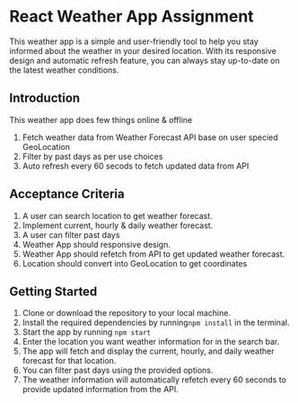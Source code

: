 # React Weather App Assignment
This weather app is a simple and user-friendly tool to help you stay informed about the weather in your desired location. With its responsive design and automatic refresh feature, you can always stay up-to-date on the latest weather conditions.

## Introduction
This weather app does few things online & offline
1. Fetch weather data from Weather Forecast API base on user specied GeoLocation
2. Filter by past days as per use choices
3. Auto refresh every 60 secods to fetch updated data from API

## Acceptance Criteria
1. A user can search location to get weather forecast.
2. Implement current, hourly & daily weather forecast.
3. A user can filter past days
4. Weather App should responsive design.
5. Weather App should refetch from API to get updated weather forecast.
6. Location should convert into GeoLocation to get coordinates

## Getting Started
1. Clone or download the repository to your local machine.
2. Install the required dependencies by running`npm install` in the terminal.
3. Start the app by running `npm start`
4. Enter the location you want weather information for in the search bar.
5. The app will fetch and display the current, hourly, and daily weather forecast for that location.
6. You can filter past days using the provided options.
7. The weather information will automatically refetch every 60 seconds to provide updated information from the API.